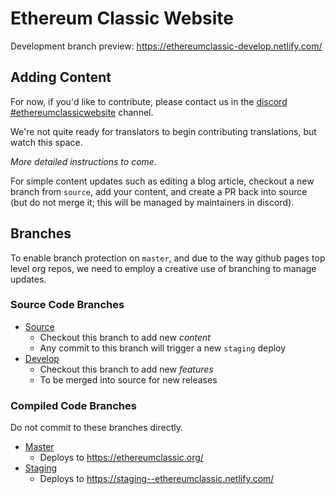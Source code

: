 # Ethereum Classic Website

Development branch preview: https://ethereumclassic-develop.netlify.com/

## Adding Content

For now, if you'd like to contribute, please contact us in the [discord #ethereumclassicwebsite](https://discord.gg/DwQjJ8) channel.

We're not quite ready for translators to begin contributing translations, but watch this space.

*More detailed instructions to come.*

For simple content updates such as editing a blog article, checkout a new branch from `source`, add your content, and create a PR back into source (but do not merge it; this will be managed by maintainers in discord).

## Branches

To enable branch protection on `master`, and due to the way github pages top level org repos, we need to employ a creative use of branching to manage updates.

### Source Code Branches

* [Source](https://github.com/ethereumclassic/ethereumclassic.github.io/tree/source)
  * Checkout this branch to add new *content*
  * Any commit to this branch will trigger a new `staging` deploy
* [Develop](https://github.com/ethereumclassic/ethereumclassic.github.io/tree/develop)
  * Checkout this branch to add new *features*
  * To be merged into source for new releases

### Compiled Code Branches

Do not commit to these branches directly.

* [Master](https://github.com/ethereumclassic/ethereumclassic.github.io/tree/master)
  * Deploys to https://ethereumclassic.org/
* [Staging](https://github.com/ethereumclassic/ethereumclassic.github.io/tree/staging)
  * Deploys to https://staging--ethereumclassic.netlify.com/
